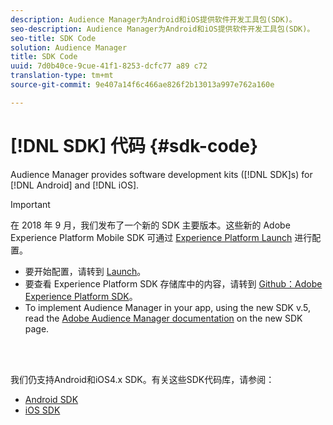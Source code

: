 ```yaml
---
description: Audience Manager为Android和iOS提供软件开发工具包(SDK)。
seo-description: Audience Manager为Android和iOS提供软件开发工具包(SDK)。
seo-title: SDK Code
solution: Audience Manager
title: SDK Code
uuid: 7d0b40ce-9cue-41f1-8253-dcfc77 a89 c72
translation-type: tm+mt
source-git-commit: 9e407a14f6c466ae826f2b13013a997e762a160e

---
```



# [!DNL SDK] 代码 {#sdk-code}

Audience Manager provides software development kits ([!DNL SDK]s) for [!DNL Android] and [!DNL iOS].

>[!IMPORTANT]
>
>在 2018 年 9 月，我们发布了一个新的 SDK 主要版本。这些新的 Adobe Experience Platform Mobile SDK 可通过 [Experience Platform Launch](https://www.adobe.com/experience-platform/launch.html) 进行配置。

* 要开始配置，请转到 [Launch](https://launch.adobe.com/)。
* 要查看 Experience Platform SDK 存储库中的内容，请转到 [Github：Adobe Experience Platform SDK](https://github.com/Adobe-Marketing-Cloud/acp-sdks)。
* To implement Audience Manager in your app, using the new SDK v.5, read the [Adobe Audience Manager documentation](https://aep-sdks.gitbook.io/docs/using-mobile-extensions/adobe-audience-manager) on the new SDK page.

<br> 

我们仍支持Android和iOS4.x SDK。有关这些SDK代码库，请参阅：

* [Android SDK](https://experiencecloud.adobe.com/resources/help/en_US/mobile/android/?f=audience_manager.html)
* [iOS SDK](https://experiencecloud.adobe.com/resources/help/en_US/mobile/ios/?f=amm.html)